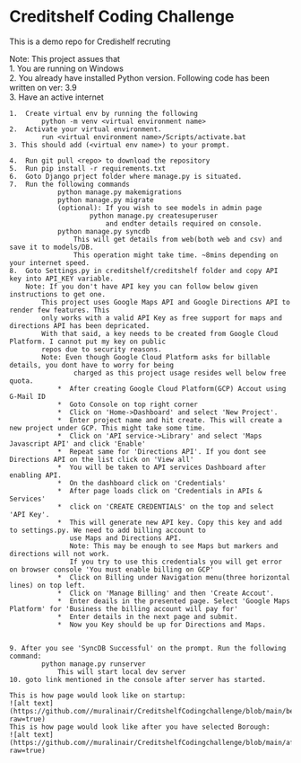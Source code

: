 # Creditshelf Coding Challenge

This is a demo repo for Credishelf recruting

Note: This project assues that  
    1. You are running on Windows  
    2. You already have installed Python version. Following code has been written on ver: 3.9  
    3. Have an active internet

  
    1.  Create virtual env by running the following  
            python -m venv <virtual environment name>  
    2.  Activate your virtual environment.
            run <virtual environment name>/Scripts/activate.bat
    3. This should add (<virtual env name>) to your prompt.

    4.  Run git pull <repo> to download the repository
    5.  Run pip install -r requirements.txt
    6.  Goto Django prject folder where manage.py is situated.
    7.  Run the following commands 
                python manage.py makemigrations
                python manage.py migrate
                (optional): If you wish to see models in admin page
                        python manage.py createsuperuser
                            and endter details required on console.
                python manage.py syncdb
                    This will get details from web(both web and csv) and save it to models/DB.
                    This operation might take time. ~8mins depending on your internet speed.
    8.  Goto Settings.py in creditshelf/creditshelf folder and copy API key into API_KEY variable.
        Note: If you don't have API key you can follow below given instructions to get one.
            This project uses Google Maps API and Google Directions API to render few features. This 
            only works with a valid API Key as free support for maps and directions API has been depricated.
            With that said, a key needs to be created from Google Cloud Platform. I cannot put my key on public
            repos due to security reasons. 
            Note: Even though Google Cloud Platform asks for billable details, you dont have to worry for being
                    charged as this project usage resides well below free quota. 
                *  After creating Google Cloud Platform(GCP) Accout using G-Mail ID
                *  Goto Console on top right corner
                *  Click on 'Home->Dashboard' and select 'New Project'.
                *  Enter project name and hit create. This will create a new project under GCP. This might take some time.
                *  Click on 'API service->Library' and select 'Maps Javascript API' and click 'Enable'
                *  Repeat same for 'Directions API'. If you dont see Directions API on the list click on 'View all'
                *  You will be taken to API services Dashboard after enabling API.
                *  On the dashboard click on 'Credentials'
                *  After page loads click on 'Credentials in APIs & Services'
                *  click on 'CREATE CREDENTIALS' on the top and select 'API Key'.
                *  This will generate new API key. Copy this key and add to settings.py. We need to add billing account to 
                   use Maps and Directions API.
                   Note: This may be enough to see Maps but markers and directions will not work.
                   If you try to use this credentials you will get error on browser console 'You must enable billing on GCP'
                *  Click on Billing under Navigation menu(three horizontal lines) on top left.
                *  Click on 'Manage Billing' and then 'Create Accout'.
                *  Enter deails in the presented page. Select 'Google Maps Platform' for 'Business the billing account will pay for'
                *  Enter details in the next page and submit. 
                *  Now you Key should be up for Directions and Maps.
             
    
    9. After you see 'SyncDB Successful' on the prompt. Run the following command:
            python manage.py runserver
                This will start local dev server
    10. goto link mentioned in the console after server has started.
    
    This is how page would look like on startup:
    ![alt text](https://github.com//muralinair/CreditshelfCodingchallenge/blob/main/before_borough.jpg?raw=true)
    This is how page would look like after you have selected Borough:
    ![alt text](https://github.com//muralinair/CreditshelfCodingchallenge/blob/main/after_borough.jpg?raw=true)
    
    
